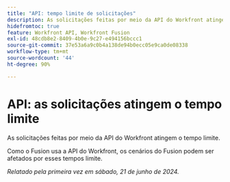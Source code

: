 ```yaml
---
title: "API: tempo limite de solicitações"
description: As solicitações feitas por meio da API do Workfront atingem o tempo limite.
hidefromtoc: true
feature: Workfront API, Workfront Fusion
exl-id: 48cdb8e2-8409-4b0e-9c27-e494156bccc1
source-git-commit: 37e53a6a9c0b4a138de94b0ecc05e9ca0de08338
workflow-type: tm+mt
source-wordcount: '44'
ht-degree: 90%

---
```


# API: as solicitações atingem o tempo limite


<!--
>[!NOTE]
>
>This article was fixed on October 9, 2024.
-->

As solicitações feitas por meio da API do Workfront atingem o tempo limite.

Como o Fusion usa a API do Workfront, os cenários do Fusion podem ser afetados por esses tempos limite.

_Relatado pela primeira vez em sábado, 21 de junho de 2024._
